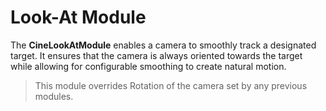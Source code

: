 # Look-At Module

The **CineLookAtModule** enables a camera to smoothly track a designated target. It ensures that the camera is always oriented towards the target while allowing for configurable smoothing to create natural motion.

> This module overrides Rotation of the camera set by any previous modules.